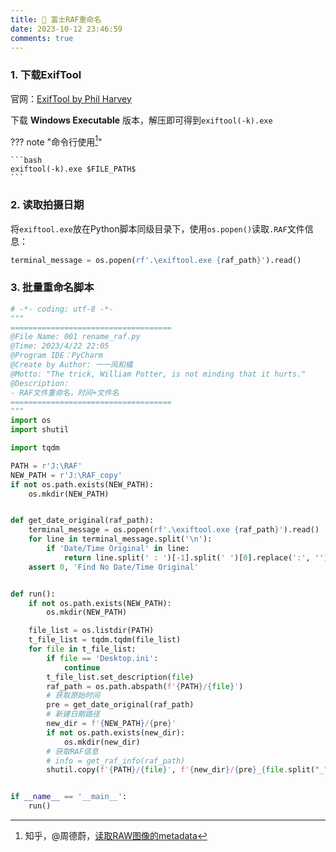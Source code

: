 ```yaml
---
title: 🎃 富士RAF重命名
date: 2023-10-12 23:46:59
comments: true
---
```


### 1. 下载ExifTool

官网：[ExifTool by Phil Harvey](https://exiftool.org/) 

下载 **Windows Executable** 版本，解压即可得到`exiftool(-k).exe` 

??? note "命令行使用[^1]"

    ```bash
    exiftool(-k).exe $FILE_PATH$
    ```

### 2. 读取拍摄日期 

将`exiftool.exe`放在Python脚本同级目录下，使用`os.popen()`读取`.RAF`文件信息：

```python
terminal_message = os.popen(rf'.\exiftool.exe {raf_path}').read()
```

### 3. 批量重命名脚本

```python
# -*- coding: utf-8 -*-
"""
====================================
@File Name: 001 rename_raf.py
@Time: 2023/4/22 22:05
@Program IDE：PyCharm
@Create by Author: 一一风和橘
@Motto: "The trick, William Potter, is not minding that it hurts."
@Description:
- RAF文件重命名，时间+文件名
====================================
"""
import os
import shutil

import tqdm

PATH = r'J:\RAF'
NEW_PATH = r'J:\RAF_copy'
if not os.path.exists(NEW_PATH):
    os.mkdir(NEW_PATH)


def get_date_original(raf_path):
    terminal_message = os.popen(rf'.\exiftool.exe {raf_path}').read()
    for line in terminal_message.split('\n'):
        if 'Date/Time Original' in line:
            return line.split(' : ')[-1].split(' ')[0].replace(':', '')
    assert 0, 'Find No Date/Time Original'


def run():
    if not os.path.exists(NEW_PATH):
        os.mkdir(NEW_PATH)

    file_list = os.listdir(PATH)
    t_file_list = tqdm.tqdm(file_list)
    for file in t_file_list:
        if file == 'Desktop.ini':
            continue
        t_file_list.set_description(file)
        raf_path = os.path.abspath(f'{PATH}/{file}')
        # 获取原始时间
        pre = get_date_original(raf_path)
        # 新建日期路径
        new_dir = f'{NEW_PATH}/{pre}'
        if not os.path.exists(new_dir):
            os.mkdir(new_dir)
        # 获取RAF信息
        # info = get_raf_info(raf_path)
        shutil.copy(f'{PATH}/{file}', f'{new_dir}/{pre}_{file.split("_")[0]}.RAF')


if __name__ == '__main__':
    run()

```

[^1]: 知乎，@周德蔚，[读取RAW图像的metadata](https://zhuanlan.zhihu.com/p/439149723)

